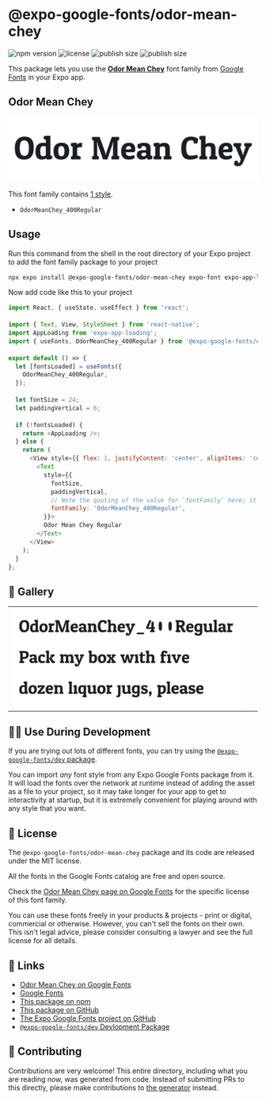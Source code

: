 # @expo-google-fonts/odor-mean-chey

![npm version](https://flat.badgen.net/npm/v/@expo-google-fonts/odor-mean-chey)
![license](https://flat.badgen.net/github/license/expo/google-fonts)
![publish size](https://flat.badgen.net/packagephobia/install/@expo-google-fonts/odor-mean-chey)
![publish size](https://flat.badgen.net/packagephobia/publish/@expo-google-fonts/odor-mean-chey)

This package lets you use the [**Odor Mean Chey**](https://fonts.google.com/specimen/Odor+Mean+Chey) font family from [Google Fonts](https://fonts.google.com/) in your Expo app.

## Odor Mean Chey

![Odor Mean Chey](./font-family.png)

This font family contains [1 style](#-gallery).

- `OdorMeanChey_400Regular`

## Usage

Run this command from the shell in the root directory of your Expo project to add the font family package to your project
```sh
npx expo install @expo-google-fonts/odor-mean-chey expo-font expo-app-loading
```

Now add code like this to your project
```js
import React, { useState, useEffect } from 'react';

import { Text, View, StyleSheet } from 'react-native';
import AppLoading from 'expo-app-loading';
import { useFonts, OdorMeanChey_400Regular } from '@expo-google-fonts/odor-mean-chey';

export default () => {
  let [fontsLoaded] = useFonts({
    OdorMeanChey_400Regular,
  });

  let fontSize = 24;
  let paddingVertical = 6;

  if (!fontsLoaded) {
    return <AppLoading />;
  } else {
    return (
      <View style={{ flex: 1, justifyContent: 'center', alignItems: 'center' }}>
        <Text
          style={{
            fontSize,
            paddingVertical,
            // Note the quoting of the value for `fontFamily` here; it expects a string!
            fontFamily: 'OdorMeanChey_400Regular',
          }}>
          Odor Mean Chey Regular
        </Text>
      </View>
    );
  }
};

```

## 🔡 Gallery


||||
|-|-|-|
|![OdorMeanChey_400Regular](./OdorMeanChey_400Regular.ttf.png)||||


## 👩‍💻 Use During Development

If you are trying out lots of different fonts, you can try using the [`@expo-google-fonts/dev` package](https://github.com/expo/google-fonts/tree/master/font-packages/dev#readme).

You can import *any* font style from any Expo Google Fonts package from it. It will load the fonts
over the network at runtime instead of adding the asset as a file to your project, so it may take longer
for your app to get to interactivity at startup, but it is extremely convenient
for playing around with any style that you want.

## 📖 License

The `@expo-google-fonts/odor-mean-chey` package and its code are released under the MIT license.

All the fonts in the Google Fonts catalog are free and open source.

Check the [Odor Mean Chey page on Google Fonts](https://fonts.google.com/specimen/Odor+Mean+Chey) for the specific license of this font family.

You can use these fonts freely in your products & projects - print or digital, commercial or otherwise. However, you can't sell the fonts on their own. This isn't legal advice, please consider consulting a lawyer and see the full license for all details.

## 🔗 Links

- [Odor Mean Chey on Google Fonts](https://fonts.google.com/specimen/Odor+Mean+Chey)
- [Google Fonts](https://fonts.google.com/)
- [This package on npm](https://www.npmjs.com/package/@expo-google-fonts/odor-mean-chey)
- [This package on GitHub](https://github.com/expo/google-fonts/tree/master/font-packages/odor-mean-chey)
- [The Expo Google Fonts project on GitHub](https://github.com/expo/google-fonts)
- [`@expo-google-fonts/dev` Devlopment Package](https://github.com/expo/google-fonts/tree/master/font-packages/dev)

## 🤝 Contributing

Contributions are very welcome! This entire directory, including what you are reading now, was generated from code. Instead of submitting PRs to this directly, please make contributions to [the generator](https://github.com/expo/google-fonts/tree/master/packages/generator) instead.
